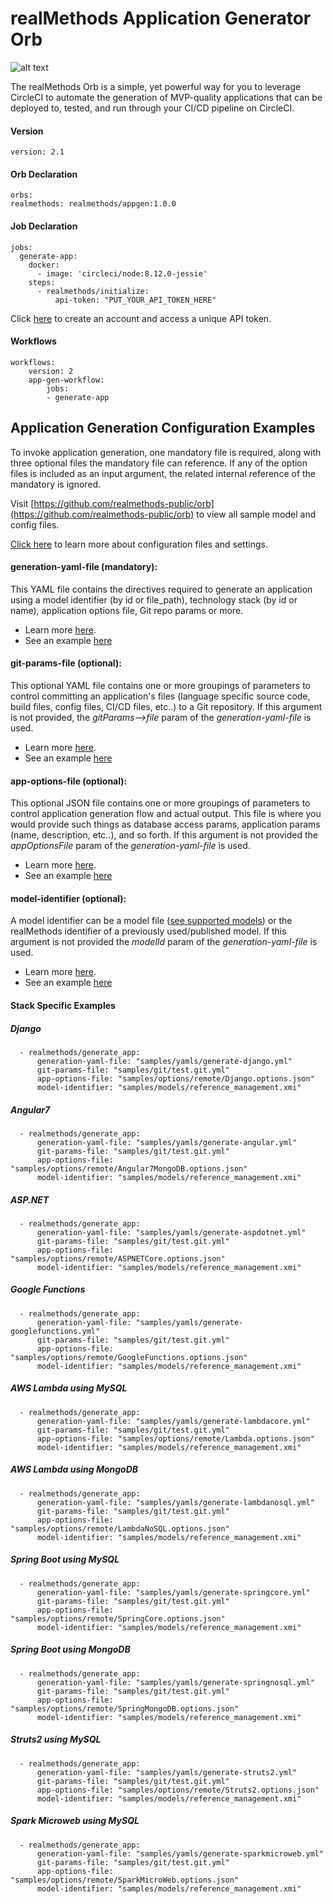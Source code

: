 # realMethods Application Generator Orb

![alt text](http://www.realmethods.com/img/circleci_realmethods_orb.png)

The realMethods Orb is a simple, yet powerful way for you to leverage CircleCI to automate the generation of MVP-quality applications that can be deployed to, tested, and run through your CI/CD pipeline on CircleCI.


#### Version
    version: 2.1

#### Orb Declaration
    orbs:
    realmethods: realmethods/appgen:1.0.0

#### Job Declaration
    jobs:
      generate-app:
        docker:
          - image: 'circleci/node:8.12.0-jessie'
        steps:
          - realmethods/initialize:
              api-token: "PUT_YOUR_API_TOKEN_HERE"

Click [here](http://www.realmethods.com) to create an account and access a unique API token.

#### Workflows
	workflows:
		version: 2
		app-gen-workflow:
			jobs:
			- generate-app

## Application Generation Configuration Examples 

To invoke application generation, one mandatory file is required, along with three optional files the mandatory file can reference.  If any of the option files is included as an input argument, the related internal reference of the mandatory is ignored. 

Visit [https://github.com/realmethods-public/orb](https://github.com/realmethods-public/orb) to view all sample model and config files.

[Click here](https://www.realmethods.com/cli.html#config-files) to learn more about configuration files and settings.


#### generation-yaml-file (__mandatory__):
  
This YAML file contains the directives required to generate an application using a model identifier (by id or file_path), technology stack (by id or name), application options file, Git repo params or more.  
  
* Learn more [here](http://www.realmethods.com/cli.html#applicationgenerationconfigurationparameters). 
* See an example [here](https://github.com/realmethods-public/orb/blob/master/samples/yamls/generate-django.yml)
  
#### git-params-file (__optional__):
    
This optional YAML file contains one or more groupings of parameters to control committing an application's files (language   specific source code, build files, config files, CI/CD files, etc..) to a Git repository. If this argument is not provided, the _gitParams-->file_ param of the _generation-yaml-file_ is used.  
  
* Learn more [here](http://www.realmethods.com/cli.html#http://www.realmethods.com/cli.html#githubconfigurationparameters).
* See an example [here](https://github.com/realmethods-public/orb/blob/master/samples/git/test.git.yml)

#### app-options-file (__optional__):  
  
This optional JSON file contains one or more groupings of parameters to control application generation flow and actual output. This file is where you would provide such things as database access params, application params (name, description, etc..), and so forth. If this argument is not provided the _appOptionsFile_ param of the _generation-yaml-file_ is used.  
  
* Learn more [here](http://www.realmethods.com/cli.html#http://www.realmethods.com/cli.html#appconfigurationparameters).
* See an example [here](https://github.com/realmethods-public/orb/blob/master/samples/options/Django.options.json)

#### model-identifier (__optional__):  
A model identifier can be a model file ([see supported models](http://www.realmethods.com/api.html#supportedmodels)) or the realMethods identifier of a previously used/published model. If this argument is not provided the _modelId_ param of the  _generation-yaml-file_ is used.  
  
* Learn more [here](http://www.realmethods.com/cli.html#applicationgenerationconfigurationparameters).
* See an example [here](https://github.com/realmethods-public/orb/blob/master/samples/models/reference_management.xmi)


#### Stack Specific Examples

##### Django
      - realmethods/generate_app:
          generation-yaml-file: "samples/yamls/generate-django.yml"
          git-params-file: "samples/git/test.git.yml"
          app-options-file: "samples/options/remote/Django.options.json"
          model-identifier: "samples/models/reference_management.xmi"
          
##### Angular7          
      - realmethods/generate_app:
          generation-yaml-file: "samples/yamls/generate-angular.yml"
          git-params-file: "samples/git/test.git.yml"
          app-options-file: "samples/options/remote/Angular7MongoDB.options.json"
          model-identifier: "samples/models/reference_management.xmi"          

##### ASP.NET          
      - realmethods/generate_app:
          generation-yaml-file: "samples/yamls/generate-aspdotnet.yml"
          git-params-file: "samples/git/test.git.yml"
          app-options-file: "samples/options/remote/ASPNETCore.options.json"
          model-identifier: "samples/models/reference_management.xmi"
          
##### Google Functions          
      - realmethods/generate_app:
          generation-yaml-file: "samples/yamls/generate-googlefunctions.yml"
          git-params-file: "samples/git/test.git.yml"
          app-options-file: "samples/options/remote/GoogleFunctions.options.json"
          model-identifier: "samples/models/reference_management.xmi"
           
##### AWS Lambda using MySQL          
      - realmethods/generate_app:
          generation-yaml-file: "samples/yamls/generate-lambdacore.yml"
          git-params-file: "samples/git/test.git.yml"
          app-options-file: "samples/options/remote/Lambda.options.json"
          model-identifier: "samples/models/reference_management.xmi"
           
##### AWS Lambda using MongoDB
      - realmethods/generate_app:
          generation-yaml-file: "samples/yamls/generate-lambdanosql.yml"
          git-params-file: "samples/git/test.git.yml"
          app-options-file: "samples/options/remote/LambdaNoSQL.options.json"
          model-identifier: "samples/models/reference_management.xmi"
           
##### Spring Boot using MySQL          
      - realmethods/generate_app:
          generation-yaml-file: "samples/yamls/generate-springcore.yml"
          git-params-file: "samples/git/test.git.yml"
          app-options-file: "samples/options/remote/SpringCore.options.json"
          model-identifier: "samples/models/reference_management.xmi"
            
##### Spring Boot using MongoDB
      - realmethods/generate_app:
          generation-yaml-file: "samples/yamls/generate-springnosql.yml"
          git-params-file: "samples/git/test.git.yml"
          app-options-file: "samples/options/remote/SpringMongoDB.options.json"
          model-identifier: "samples/models/reference_management.xmi"
 
##### Struts2 using MySQL
      - realmethods/generate_app:
          generation-yaml-file: "samples/yamls/generate-struts2.yml"
          git-params-file: "samples/git/test.git.yml"
          app-options-file: "samples/options/remote/Struts2.options.json"
          model-identifier: "samples/models/reference_management.xmi"
 
##### Spark Microweb using MySQL
      - realmethods/generate_app:
          generation-yaml-file: "samples/yamls/generate-sparkmicroweb.yml"
          git-params-file: "samples/git/test.git.yml"
          app-options-file: "samples/options/remote/SparkMicroWeb.options.json"
          model-identifier: "samples/models/reference_management.xmi"
 
